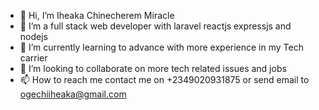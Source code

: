 - 👋 Hi, I’m Iheaka Chinecherem Miracle
- 👀 I’m a full stack web developer with laravel reactjs expressjs and nodejs
- 🌱 I’m currently learning to advance with more experience in my Tech carrier
- 💞️ I’m looking to collaborate on more tech related issues and jobs
- 📫 How to reach me contact me on +2349020931875 or send email to ogechiiheaka@gmail.com

<!---
ogechimiracle/ogechimiracle is a ✨ special ✨ repository because its `README.md` (this file) appears on your GitHub profile.
You can click the Preview link to take a look at your changes.
--->
